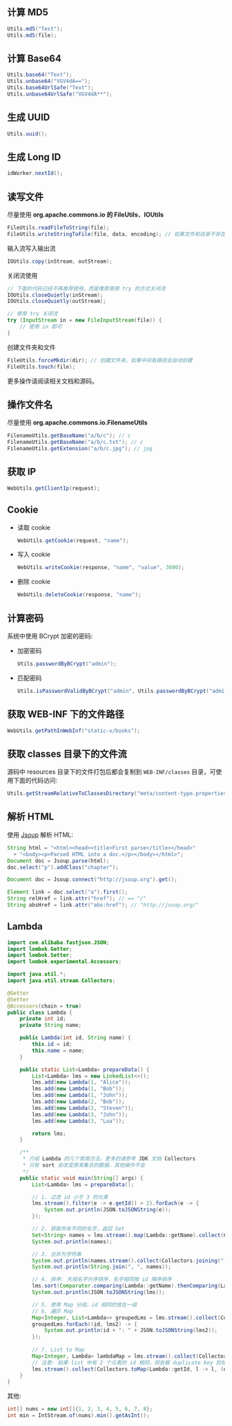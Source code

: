 ## 计算 MD5

```java
Utils.md5("Test");
Utils.md5(file);
```

## 计算 Base64

```java
Utils.base64("Text");
Utils.unbase64("VGV4dA==");
Utils.base64UrlSafe("Text");
Utils.unbase64UrlSafe("VGV4dA**");
```

## 生成 UUID

```java
Utils.uuid();
```

## 生成 Long ID

```java
idWorker.nextId();
```

## 读写文件

尽量使用 **org.apache.commons.io 的 FileUtils**，**IOUtils**

```java
FileUtils.readFileToString(file);
FileUtils.writeStringToFile(file, data, encoding); // 如果文件和目录不存在，会自动创建
```

输入流写入输出流

```java
IOUtils.copy(inStream, outStream);
```

关闭流使用

```java
// 下面的代码已经不再推荐使用，而是推荐使用 try 的方式关闭流
IOUtils.closeQuietly(inStream);
IOUtils.closeQuietly(outStream);

// 使用 try 关闭流
try (InputStream in = new FileInputStream(file)) {
    // 使用 in 即可
}
```

创建文件夹和文件

```java
FileUtils.forceMkdir(dir); // 创建文件夹，如果中间有路径会自动创建
FileUtils.touch(file);
```

更多操作请阅读相关文档和源码。

## 操作文件名

尽量使用 **org.apache.commons.io.FilenameUtils**

```java
FilenameUtils.getBaseName("a/b/c"); // c
FilenameUtils.getBaseName("a/b/c.txt"); // c
FilenameUtils.getExtension("a/b/c.jpg"); // jpg
```

## 获取 IP

```java
WebUtils.getClientIp(request);
```

## Cookie

* 读取 cookie

  ```java
  WebUtils.getCookie(request, "name");
  ```

* 写入 cookie

  ```java
  WebUtils.writeCookie(response, "name", "value", 3600);
  ```

* 删除 cookie

  ```java
  WebUtils.deleteCookie(response, "name");
  ```

## 计算密码

系统中使用 BCrypt 加密的密码:

* 加密密码

  ```java
  Utils.passwordByBCrypt("admin");
  ```

* 匹配密码

  ```java
  Utils.isPasswordValidByBCrypt("admin", Utils.passwordByBCrypt("admin"));
  ```

## 获取 WEB-INF 下的文件路径

```java
WebUtils.getPathInWebInf("static-x/books");
```

## 获取 classes 目录下的文件流

源码中 resources 目录下的文件打包后都会复制到 `WEB-INF/classes` 目录，可使用下面的代码访问:

```java
Utils.getStreamRelativeToClassesDirectory("meta/content-type.properties");
```

## 解析 HTML

使用 [Jsoup](https://jsoup.org/cookbook/input/parse-document-from-string) 解析 HTML:

```java
String html = "<html><head><title>First parse</title></head>"
  + "<body><p>Parsed HTML into a doc.</p></body></html>";
Document doc = Jsoup.parse(html);
doc.select("p").addClass("chapter");
```

```java
Document doc = Jsoup.connect("http://jsoup.org").get();

Element link = doc.select("a").first();
String relHref = link.attr("href"); // == "/"
String absHref = link.attr("abs:href"); // "http://jsoup.org/"
```

## Lambda

```java
import com.alibaba.fastjson.JSON;
import lombok.Getter;
import lombok.Setter;
import lombok.experimental.Accessors;

import java.util.*;
import java.util.stream.Collectors;

@Getter
@Setter
@Accessors(chain = true)
public class Lambda {
    private int id;
    private String name;

    public Lambda(int id, String name) {
        this.id = id;
        this.name = name;
    }

    public static List<Lambda> prepareData() {
        List<Lambda> lms = new LinkedList<>();
        lms.add(new Lambda(1, "Alice"));
        lms.add(new Lambda(1, "Bob"));
        lms.add(new Lambda(1, "John"));
        lms.add(new Lambda(2, "Bob"));
        lms.add(new Lambda(2, "Steven"));
        lms.add(new Lambda(3, "John"));
        lms.add(new Lambda(3, "Loa"));

        return lms;
    }

    /**
     * 介绍 Lambda 的几个常用方法，更多的请参考 JDK 文档 Collectors
     * 只有 sort 会改变原来集合的数据，其他操作不会
     */
    public static void main(String[] args) {
        List<Lambda> lms = prepareData();

        // 1. 过滤 id 小于 3 的元素
        lms.stream().filter(e -> e.getId() > 2).forEach(e -> {
            System.out.println(JSON.toJSONString(e));
        });

        // 2. 获取所有不同的名字，返回 Set
        Set<String> names = lms.stream().map(Lambda::getName).collect(Collectors.toCollection(TreeSet::new));
        System.out.println(names);

        // 3. 合并为字符串
        System.out.println(names.stream().collect(Collectors.joining(", ")));
        System.out.println(String.join(", ", names));

        // 4. 排序: 先按名字升序排序，名字相同按 id 降序排序
        lms.sort(Comparator.comparing(Lambda::getName).thenComparing(Lambda::getId).reversed());
        System.out.println(JSON.toJSONString(lms));

        // 5. 使用 Map 分组，id 相同的放在一组
        // 6. 遍历 Map
        Map<Integer, List<Lambda>> groupedLms = lms.stream().collect(Collectors.groupingBy(Lambda::getId));
        groupedLms.forEach((id, lms2) -> {
            System.out.println(id + ": " + JSON.toJSONString(lms2));
        });
        
        // 7. List to Map
        Map<Integer, Lambda> lambdaMap = lms.stream().collect(Collectors.toMap(Lambda::getId, l -> l));
        // 注意: 如果 list 中有 2 个元素的 id 相同，则会报 duplicate key 的错误，解决这个问题可以给 toMap 第 3 个参数指定重复的时候使用哪一个元素
        lms.stream().collect(Collectors.toMap(Lambda::getId, l -> l, (oldValue, newValue) -> newValue));
    }
}
```

其他:

```java
int[] nums = new int[]{1, 2, 3, 4, 5, 6, 7, 8};
int min = IntStream.of(nums).min().getAsInt();
```





